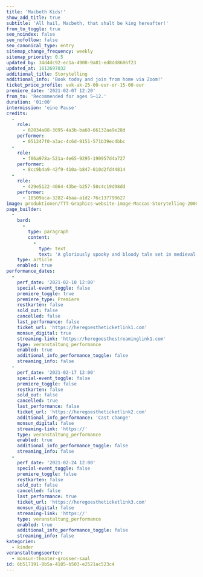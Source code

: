 ```yaml
---
title: 'Macbeth Kids!'
show_add_title: true
subtitle: 'All hail, Macbeth, that shalt be king hereafter!'
from_to_toggle: true
seo_noindex: false
seo_nofollow: false
seo_canonical_type: entry
sitemap_change_frequency: weekly
sitemap_priority: 0.5
updated_by: 34d4dc92-ec1a-4900-9a81-ed8dd8606f23
updated_at: 1612697032
additional_title: Storytelling
additional_info: 'Book today and join from home via Zoom!'
ticket_price_profile: vvk-ak-25-00-eur-or-15-00-eur
premiere_date: '2021-02-07 12:20'
from_to: 'Recommended for ages 5–12.'
duration: '01:00'
intermission: 'eine Pause'
credits:
  -
    role:
      - 02034a08-3095-4a3b-ba60-66132aa9e28d
    performer:
      - 051247f0-a3ac-4c6d-9151-571b39ec4bbc
  -
    role:
      - f06a978a-521a-4e65-9295-190957d4a727
    performer:
      - 8cc9b4a9-42f9-410a-b847-010d2fd44814
  -
    role:
      - 429e5122-4064-43be-b257-50c4c19d98dd
    performer:
      - 10509aca-3282-4baa-a1d2-76c137799627
image: produktionen/TTT-Graphics-website-image-Maccas-Storytelling-2000x800-1.png
page_builder:
  -
    bard:
      -
        type: paragraph
        content:
          -
            type: text
            text: 'A gloriously spooky and bloody tale set in medieval Scotland against the backdrop of Macbeth’s quest to be king. He has no real plan but he is not going to let that stand between him and power. As Macbeth and Lady Macbeth get what they want they soon find that their consciences and a ghost won’t let them sleep easy.'
    type: article
    enabled: true
performance_dates:
  -
    perf_date: '2021-02-10 12:00'
    special-event_toggle: false
    premiere_toggle: true
    premiere_type: Premiere
    restkarten: false
    sold_out: false
    cancelled: false
    last_performance: false
    ticket_url: 'https://heregoestheticketlink1.com'
    monsun_digital: true
    streaming-link: 'https://heregoesthestreaminglink1.com'
    type: veranstaltung_performance
    enabled: true
    additional_info_performance_toggle: false
    streaming_info: false
  -
    perf_date: '2021-02-17 12:00'
    special-event_toggle: false
    premiere_toggle: false
    restkarten: false
    sold_out: false
    cancelled: true
    last_performance: false
    ticket_url: 'https://heregoestheticketlink2.com'
    additional_info_performance: 'Cast change'
    monsun_digital: false
    streaming-link: 'https://'
    type: veranstaltung_performance
    enabled: true
    additional_info_performance_toggle: false
    streaming_info: false
  -
    perf_date: '2021-02-24 12:00'
    special-event_toggle: false
    premiere_toggle: false
    restkarten: false
    sold_out: false
    cancelled: false
    last_performance: true
    ticket_url: 'https://heregoestheticketlink3.com'
    monsun_digital: false
    streaming-link: 'https://'
    type: veranstaltung_performance
    enabled: true
    additional_info_performance_toggle: false
    streaming_info: false
kategorien:
  - kinder
veranstaltungsoerter:
  - monsun-theater-grosser-saal
id: 6b517191-8b5a-4185-b503-e2521ac523c4
---
```

